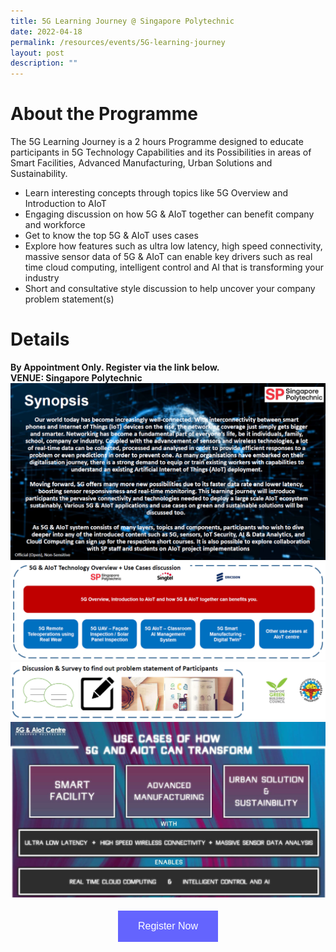 ```yaml
---
title: 5G Learning Journey @ Singapore Polytechnic
date: 2022-04-18
permalink: /resources/events/5G-learning-journey
layout: post
description: ""
---
```

# About the Programme

The 5G Learning Journey is a 2 hours Programme designed to educate participants in 5G Technology Capabilities and its Possibilities in areas of Smart Facilities, Advanced Manufacturing, Urban Solutions and Sustainability.  

* Learn interesting concepts through topics like 5G Overview and Introduction to AIoT 
* Engaging discussion on how 5G & AIoT together can benefit company and workforce
* Get to know the top 5G & AIoT uses cases
* Explore how features such as ultra low latency, high speed connectivity, massive sensor data of 5G & AIoT can enable key drivers such as real time cloud computing, intelligent control and AI that is transforming your industry 
* Short and consultative style discussion to help uncover your company problem statement(s) 
# Details
**By Appointment Only. Register via the link below. <br> 
VENUE: Singapore Polytechnic**
![5G Learning Journey Synopsis](/images/events/Regular%20Programmes/5G%20Learning%20Journey%20Content_1.png)
![5G Learning Journey Content 1](/images/events/Regular%20Programmes/5G%20Learning%20Journey%20Content_2.png)
![5G Learning Journey Content 2](/images/events/Regular%20Programmes/5G%20Learning%20Journey%20Content_2B.png)
![5G Learning Journey Use Cases](/images/events/Regular%20Programmes/5G%20Learning%20Journey%20Content_3.png)
<style>
#register {
  background-color: #0000ff;
  border: none;
  color: white;
  padding: 16px 32px;
  text-align: center;
  font-size: 16px;
  margin: 4px 2px;
  opacity: 0.6;
  transition: 0.3s;
  display: inline-block;
  text-decoration: none;
  cursor: pointer;
}
</style>

<center><a href="https://form.gov.sg/#!/623d6ee7d4b65800125b32fa" target="_blank"><button id="register" class="btn">Register Now</button></a></center>